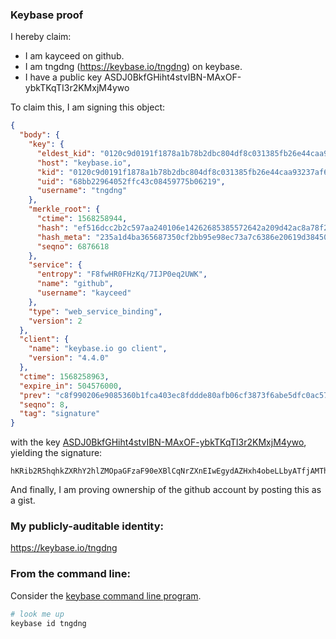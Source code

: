 ### Keybase proof

I hereby claim:

  * I am kayceed on github.
  * I am tngdng (https://keybase.io/tngdng) on keybase.
  * I have a public key ASDJ0BkfGHiht4stvIBN-MAxOF-ybkTKqTI3r2KMxjM4ywo

To claim this, I am signing this object:

```json
{
  "body": {
    "key": {
      "eldest_kid": "0120c9d0191f1878a1b78b2dbc804df8c031385fb26e44caa93237af628cc63338cb0a",
      "host": "keybase.io",
      "kid": "0120c9d0191f1878a1b78b2dbc804df8c031385fb26e44caa93237af628cc63338cb0a",
      "uid": "68bb22964052ffc43c08459775b06219",
      "username": "tngdng"
    },
    "merkle_root": {
      "ctime": 1568258944,
      "hash": "ef516dcc2b2c597aa240106e14262685385572642a209d42ac8a78f23e3e91035a5db0d9c8ef30954972d4b8f4ba15f9c784d6a53eb2c87f061d52f9cf866623",
      "hash_meta": "235a1d4ba365687350cf2bb95e98ec73a7c6386e20619d3845015c34fef3e588",
      "seqno": 6876618
    },
    "service": {
      "entropy": "F8fwHR0FHzKq/7IJP0eq2UWK",
      "name": "github",
      "username": "kayceed"
    },
    "type": "web_service_binding",
    "version": 2
  },
  "client": {
    "name": "keybase.io go client",
    "version": "4.4.0"
  },
  "ctime": 1568258963,
  "expire_in": 504576000,
  "prev": "c8f990206e9085360b1fca403ec8fddde80afb06cf3873f6abe5dfc0ac570035",
  "seqno": 8,
  "tag": "signature"
}
```

with the key [ASDJ0BkfGHiht4stvIBN-MAxOF-ybkTKqTI3r2KMxjM4ywo](https://keybase.io/tngdng), yielding the signature:

```
hKRib2R5hqhkZXRhY2hlZMOpaGFzaF90eXBlCqNrZXnEIwEgydAZHxh4obeLLbyATfjAMThfsm5EyqkyN69ijMYzOMsKp3BheWxvYWTESpcCCMQgyPmQIG6QhTYLH8pAPsj93egK+wbPOHP2q+XfwKxXADXEINwI1mf9FvkmeFzZeGpgXuk3ep5Aa5YK1Sgjk/yAjqCKAgHCo3NpZ8RAZOj4QqxYPdfwF9WMluGW71GjSlpiquClIr5tSF3t7eF1Y/Xt9J/gquFTjUFtnDLz47iJu24IPDNQ3kIEPKLCDKhzaWdfdHlwZSCkaGFzaIKkdHlwZQildmFsdWXEIMqM1C0UfYskRrCLrO+aSUqr8/KmhM3GjHxiLnDY7CYIo3RhZ80CAqd2ZXJzaW9uAQ==

```

And finally, I am proving ownership of the github account by posting this as a gist.

### My publicly-auditable identity:

https://keybase.io/tngdng

### From the command line:

Consider the [keybase command line program](https://keybase.io/download).

```bash
# look me up
keybase id tngdng
```
